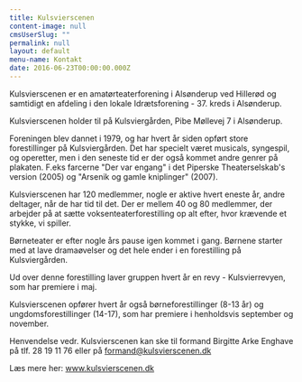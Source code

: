 ```yaml
---
title: Kulsvierscenen
content-image: null
cmsUserSlug: ""
permalink: null
layout: default
menu-name: Kontakt
date: 2016-06-23T00:00:00.000Z
---
```


Kulsvierscenen er en amatørteaterforening i Alsønderup ved Hillerød og samtidigt en afdeling i den lokale Idrætsforening - 37. kreds i Alsønderup.

Kulsvierscenen holder til på Kulsviergården, Pibe Møllevej 7 i Alsønderup.

Foreningen blev dannet i 1979, og har hvert år siden opført store forestillinger på Kulsviergården. Det har specielt været musicals, syngespil, og operetter, men i den seneste tid er der også kommet andre genrer på plakaten. F.eks farcerne "Der var engang" i det Piperske Theaterselskab's version (2005) og "Arsenik og gamle kniplinger" (2007).

Kulsvierscenen har 120 medlemmer, nogle er aktive hvert eneste år, andre deltager, når de har tid til det. Der er mellem 40 og 80 medlemmer, der arbejder på at sætte voksenteaterforestilling op alt efter, hvor krævende et stykke, vi spiller.

Børneteater er efter nogle års pause igen kommet i gang. Børnene starter med at lave dramaøvelser og det hele ender i en forestilling på Kulsviergården.

Ud over denne forestilling laver gruppen hvert år en revy - Kulsvierrevyen, som har premiere i maj.

Kulsvierscenen opfører hvert år også børneforestillinger (8-13 år) og ungdomsforestillinger (14-17), som har premiere i henholdsvis september og november.

Henvendelse vedr. Kulsvierscenen kan ske til formand Birgitte Arke Enghave på tlf. 28 19 11 76 eller på [formand@kulsvierscenen.dk](mailto:formand@kulsvierscenen.dk)

Læs mere her: www.kulsvierscenen.dk